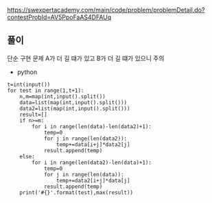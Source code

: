 https://swexpertacademy.com/main/code/problem/problemDetail.do?contestProbId=AV5PpoFaAS4DFAUq

## 풀이
단순 구현 문제 A가 더 길 떄가 있고 B가 더 길 떄가 있으니 주의
- python
```
t=int(input())
for test in range(1,t+1):
    n,m=map(int,input().split())
    data=list(map(int,input().split()))
    data2=list(map(int,input().split()))
    result=[]
    if n>=m:
        for i in range(len(data)-len(data2)+1):
            temp=0
            for j in range(len(data2)):
                temp+=data[i+j]*data2[j]
            result.append(temp)
    else:
        for i in range(len(data2)-len(data)+1):
            temp=0
            for j in range(len(data)):
                temp+=data2[i+j]*data[j]
            result.append(temp)
    print('#{}'.format(test),max(result))
```
